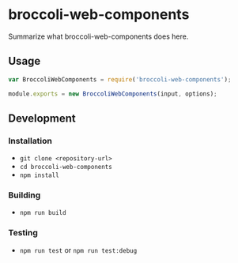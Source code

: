 # broccoli-web-components

Summarize what broccoli-web-components does here.

## Usage

```js
var BroccoliWebComponents = require('broccoli-web-components');

module.exports = new BroccoliWebComponents(input, options);
```

## Development

### Installation

* `git clone <repository-url>`
* `cd broccoli-web-components`
* `npm install`

### Building

* `npm run build`

### Testing

* `npm run test` or `npm run test:debug`
